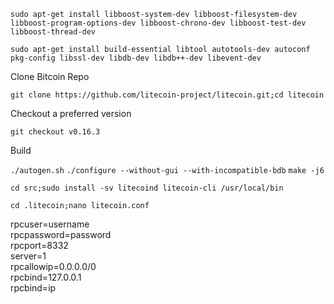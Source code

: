 
```sudo apt-get install libboost-system-dev libboost-filesystem-dev libboost-program-options-dev libboost-chrono-dev libboost-test-dev libboost-thread-dev```

```sudo apt-get install build-essential libtool autotools-dev autoconf pkg-config libssl-dev libdb-dev libdb++-dev libevent-dev```


Clone Bitcoin Repo

```git clone https://github.com/litecoin-project/litecoin.git;cd litecoin```

Checkout a preferred version

```git checkout v0.16.3```

Build 

```./autogen.sh```
```./configure --without-gui --with-incompatible-bdb```
```make -j6```


```cd src;sudo install -sv litecoind litecoin-cli /usr/local/bin```



```cd .litecoin;nano litecoin.conf```

rpcuser=username<br>
rpcpassword=password<br>
rpcport=8332<br>
server=1<br>
rpcallowip=0.0.0.0/0<br>
rpcbind=127.0.0.1<br>
rpcbind=ip<br>

